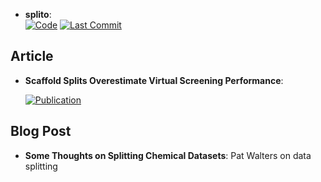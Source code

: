 



- **splito**:   
    [![Code](https://img.shields.io/github/stars/datamol-io/splito?style=for-the-badge&logo=github)](https://github.com/datamol-io/splito) 
    [![Last Commit](https://img.shields.io/github/last-commit/datamol-io/splito?style=for-the-badge&logo=github)](https://github.com/datamol-io/splito) 



## **Article**


- **Scaffold Splits Overestimate Virtual Screening Performance**:   

    [![Publication](https://img.shields.io/badge/Publication-Citations:3-blue?style=for-the-badge&logo=bookstack)](https://doi.org/10.1007/978-3-031-72359-9_5) 


## **Blog Post**


- **Some Thoughts on Splitting Chemical Datasets**: Pat Walters on data splitting  



